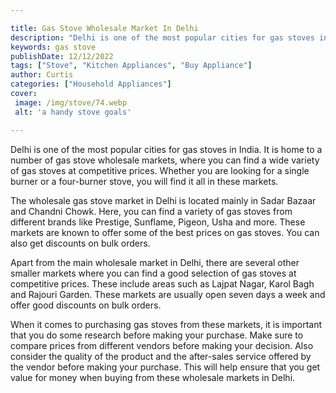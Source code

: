 ```yaml
---

title: Gas Stove Wholesale Market In Delhi
description: "Delhi is one of the most popular cities for gas stoves in India. It is home to a number of gas stove wholesale markets, where you ...learn more about it now"
keywords: gas stove
publishDate: 12/12/2022
tags: ["Stove", "Kitchen Appliances", "Buy Appliance"]
author: Curtis
categories: ["Household Appliances"]
cover: 
 image: /img/stove/74.webp
 alt: 'a handy stove goals'

---
```


Delhi is one of the most popular cities for gas stoves in India. It is home to a number of gas stove wholesale markets, where you can find a wide variety of gas stoves at competitive prices. Whether you are looking for a single burner or a four-burner stove, you will find it all in these markets.

The wholesale gas stove market in Delhi is located mainly in Sadar Bazaar and Chandni Chowk. Here, you can find a variety of gas stoves from different brands like Prestige, Sunflame, Pigeon, Usha and more. These markets are known to offer some of the best prices on gas stoves. You can also get discounts on bulk orders.

Apart from the main wholesale market in Delhi, there are several other smaller markets where you can find a good selection of gas stoves at competitive prices. These include areas such as Lajpat Nagar, Karol Bagh and Rajouri Garden. These markets are usually open seven days a week and offer good discounts on bulk orders.

When it comes to purchasing gas stoves from these markets, it is important that you do some research before making your purchase. Make sure to compare prices from different vendors before making your decision. Also consider the quality of the product and the after-sales service offered by the vendor before making your purchase. This will help ensure that you get value for money when buying from these wholesale markets in Delhi.
